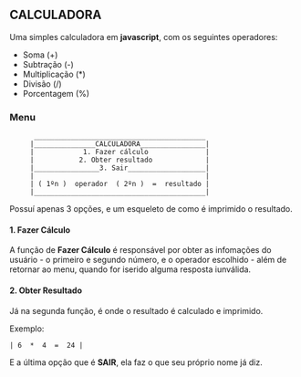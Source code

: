 ## CALCULADORA
Uma simples calculadora em **javascript**, com os seguintes operadores:
 * Soma (+)
 * Subtração (-)
 * Multiplicação (*)
 * Divisão (/)
 * Porcentagem (%)

### Menu
```
      __________________________________________
     |_______________CALCULADORA________________|
     |            1. Fazer cálculo              |
     |           2. Obter resultado             |
     |________________3. Sair___________________|
     |                                          |
     | ( 1ºn )  operador  ( 2ºn )  =  resultado |
     |__________________________________________|
 ```
Possuí apenas 3 opções, e um esqueleto de como é imprimido o resultado.

#### 1. Fazer Cálculo
A função de **Fazer Cálculo** é responsável por obter as infomações do usuário - o primeiro e segundo número, e o operador escolhido - além de retornar ao menu, quando for iserido alguma resposta iunválida.

#### 2. Obter Resultado 
 Já na segunda função, é onde o resultado é calculado e imprimido.

 Exemplo:
 ``` 
 | 6  *  4  =  24 |
 ```
 E a última opção que é **SAIR**, ela faz o que seu próprio nome já diz. 
